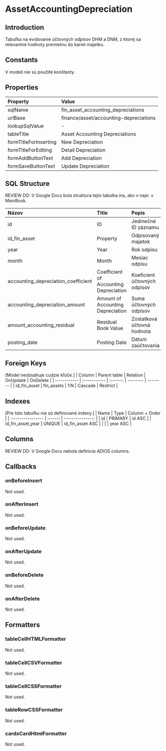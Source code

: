 # AssetAccountingDepreciation

## Introduction

Tabuľka na evidovanie účtovných odpisov DHM a DNM, z ktorej sa relevantné hodnoty premietnu do kariet majetku. 

## Constants

V modeli nie sú použité konštanty.

## Properties

| Property              | Value                                  |
| :-------------------- | :------------------------------------- |
| sqlName               | fin_asset_accounting_depreciations     |
| urlBase               | finance/asset/accounting-depreciations |
| lookupSqlValue        | -                                      |
| tableTitle            | Asset Accounting Depreciations         |
| formTitleForInserting | New Depreciation                       |
| formTitleForEditing   | Detail Depreciation                    |
| formAddButtonText     | Add Depreciation                       |
| formSaveButtonText    | Update Depreciation                    |

## SQL Structure

REVIEW DD: V Google Docs bola struktura tejto tabulka ina, ako v napr. v MainBook.

| Názov                               | Title                                  | Popis                        | Typ     | Dĺžka | Povinný |
| :---------------------------------- | :------------------------------------- | :--------------------------- | :------ | :---- | :------ |
| id                                  | ID                                     | Jedinečné ID záznamu         | INT     | 11    | Y       |
| id_fin_asset                        | Property                               | Odpisovaný majetok           | INT     | 11    | Y       |
| year                                | Year                                   | Rok odpisu                   | INT     | 4     | Y       |
| month                               | Month                                  | Mesiac odpisu                | INT     | 2     | Y       |
| accounting_depreciation_coefficient | Coefficient of Accounting Depreciation | Koeficient účtovných odpisov | DECIMAL | 5,2   | Y       |
| accounting_depreciation_amount      | Amount of Accounting Depreciation      | Suma účtovných odpisov       | DECIMAL | 15,2  | Y       |
| amount_accounting_residual          | Residual Book Value                    | Zostatková účtovná hodnota   | DECIMAL | 15,2  | Y       |
| posting_date                        | Posting Date                           | Dátum zaúčtovania            | DATE    | 8     | Y       |

## Foreign Keys
[Model neobsahuje cudzie kľúče.]
| Column       | Parent table | Relation | OnUpdate | OnDelete |
| :----------- | :----------- | :------: | -------- | -------- |
| id_fin_asset | fin_assets   |   1:N    | Cascade  | Restrict |

## Indexes
[Pre túto tabuľku nie sú definované indexy.]
| Name              |  Type   |   Column + Order |
| :---------------- | :-----: | ---------------: |
| id                | PRIMARY |           id ASC |
| id_fin_asset_year | UNIQUE  | id_fin_asset ASC |
|                   |         |         year ASC |

## Columns

REVIEW DD: V Google Docs nebola definicia ADIOS columns.

## Callbacks

### onBeforeInsert
Not used.

### onAfterInsert
Not used.

### onBeforeUpdate
Not used.

### onAfterUpdate
Not used.

### onBeforeDelete
Not used.

### onAfterDelete
Not used.

## Formatters

### tableCellHTMLFormatter
Not used.

### tableCellCSVFormatter
Not used.

### tableCellCSSFormatter
Not used.

### tableRowCSSFormatter
Not used.

### cardsCardHtmlFormatter
Not used.
